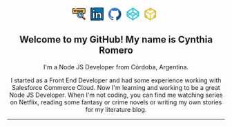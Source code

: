
<p align="center">
<a href="https://ceyene.github.io"><img height="30" src="https://github.com/Ceyene/Ceyene/blob/main/www.png"></a>&nbsp;&nbsp;
<a href="https://www.linkedin.com/in/ce-y-ene/"><img height="30" src="https://github.com/Ceyene/Ceyene/blob/main/linkedin.png"></a>&nbsp;&nbsp;
<a href="https://github.com/Ceyene"><img height="30" src="https://github.com/Ceyene/Ceyene/blob/main/github.png"></a>&nbsp;&nbsp;
<a href="https://codepen.io/ceyene"><img height="30" src="https://github.com/Ceyene/Ceyene/blob/main/codepen.png"></a>&nbsp;&nbsp;
<a href="https://codesandbox.io/u/Ceyene"><img height="30" src="https://github.com/Ceyene/Ceyene/blob/main/codesandbox.png"></a>&nbsp;&nbsp;
</p>

<h2 align="center">Welcome to my GitHub! My name is Cynthia Romero </h2>
<p align="center">I'm a Node JS Developer from Córdoba, Argentina. </p>
<p align="center">I started as a Front End Developer and had some experience working with Salesforce Commerce Cloud. Now I'm learning and working to be a great Node JS Developer. When I'm not coding, you can find me watching series on Netflix, reading some fantasy or crime novels or writing my own stories for my literature blog.</p>

<hr>


